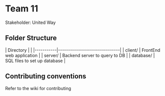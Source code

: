 # Team 11 
Stakeholder: United Way

<h2> Folder Structure </h2>
| Directory |                               |
|-----------|-------------------------------|
| client/   | FrontEnd web application      |
| server/   | Backend server to query to DB |
| database/ | SQL files to set up database  |

<h2> Contributing conventions </h2>
Refer to the wiki for contributing 
